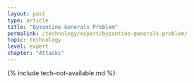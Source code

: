 ```yaml
---
layout: post
type: article
title: "Byzantine Generals Problem"
permalink: /technology/expert/byzantine-generals-problem/
topic: technology
level: expert
chapter: "Attacks"
---
```


{% include tech-not-available.md %}
